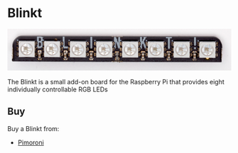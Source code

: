# Blinkt

![Blinkt](blinkt.png)

The Blinkt is a small add-on board for the Raspberry Pi that provides eight individually controllable RGB LEDs

## Buy

Buy a Blinkt from:

- [Pimoroni](https://shop.pimoroni.com/products/blinkt)
